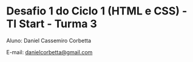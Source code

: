 # Desafio 1 do Ciclo 1 (HTML e CSS) - TI Start - Turma 3
Aluno: Daniel Cassemiro Corbetta

E-mail: danielcorbetta@gmail.com
